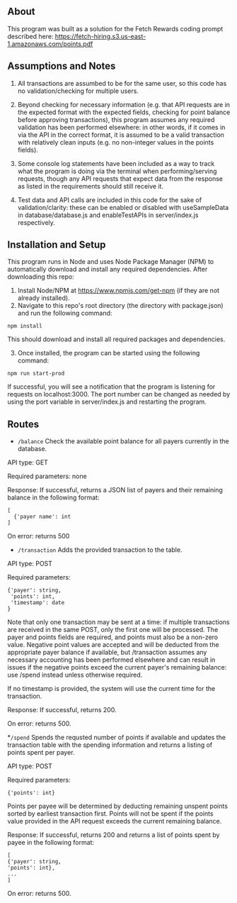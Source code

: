 ## About

This program was built as a solution for the Fetch Rewards coding prompt described here: https://fetch-hiring.s3.us-east-1.amazonaws.com/points.pdf

## Assumptions and Notes

1. All transactions are assumbed to be for the same user, so this code has no validation/checking for multiple users.

2. Beyond checking for necessary information (e.g. that API requests are in the expected format with the expected fields, checking for point balance before approving transactions), this program assumes any required validation has been performed elsewhere: in other words, if it comes in via the API in the correct format, it is assumed to be a valid transaction with relatively clean inputs (e.g. no non-integer values in the points fields).

3. Some console log statements have been included as a way to track what the program is doing via the terminal when performing/serving requests, though any API requests that expect data from the response as listed in the requirements should still receive it.

4. Test data and API calls are included in this code for the sake of validation/clarity: these can be enabled or disabled with useSampleData in database/database.js and enableTestAPIs in server/index.js respectively.

## Installation and Setup

This program runs in Node and uses Node Package Manager (NPM) to automatically download and install any required dependencies.  After downloading this repo:

1. Install Node/NPM at https://www.npmjs.com/get-npm (if they are not already installed).
2. Navigate to this repo's root directory (the directory with package.json) and run the following command:

```
npm install
```

This should download and install all required packages and dependencies.

3. Once installed, the program can be started using the following command:

```
npm run start-prod
```

If successful, you will see a notification that the program is listening for requests on localhost:3000.  The port number can be changed as needed by using the port variable in server/index.js and restarting the program.

## Routes

* ```/balance```
Check the  available point balance for all payers currently in the database.

API type: GET

Required parameters: none

Response: If successful, returns a JSON list of payers and their remaining balance in the following format:

```
[
  {'payer name': int
]
```
On error: returns 500

* ```/transaction```
Adds the provided transaction to the table.

API type: POST

Required parameters:
```
{'payer': string,
 'points': int,
 'timestamp': date
}
```

Note that only one transaction may be sent at a time: if multiple transactions are received in the same POST, only the first one will be processed.  The payer and points fields are required, and points must also be a non-zero value.  Negative point values are accepted and will be deducted from the appropriate payer balance if available, but /transaction assumes any necessary accounting has been performed elsewhere and can result in issues if the negative points exceed the current payer's remaining balance: use /spend instead unless otherwise required.

If no timestamp is provided, the system will use the current time for the transaction.

Response: If successful, returns 200.

On error: returns 500.

*```/spend```
Spends the requsted number of points if available and updates the transaction table with the spending information and returns a listing of points spent per payer.

API type: POST

Required parameters:
```
{'points': int}
```

Points per payee will be determined by deducting remaining unspent points sorted by earliest transaction first.  Points will not be spent if the points value provided in the API request exceeds the current remaining balance.

Response: If successful, returns 200 and returns a list of points spent by payee in the following format:
```
[
{'payer': string,
'points': int},
...
]
```

On error: returns 500.